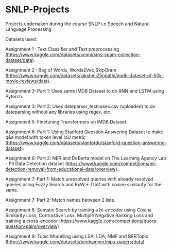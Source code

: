 # SNLP-Projects
Projects undertaken during the course SNLP i.e Speech and Natural Language Processing

Datasets used:

Assignment 1 : Text Classifier and Text preprocessing (https://www.kaggle.com/datasets/uciml/sms-spam-collection-dataset/data).

Assignment 2 : Bag of Words, Words2Vec,SkipGram (https://www.kaggle.com/datasets/lakshmi25npathi/imdb-dataset-of-50k-movie-reviews/data).

Assignment 3: Part 1: Uses same IMDB Dataset to do RNN and LSTM using Pytorch.

Assignment 3: Part 2: Uses dateparser_testcases.csv (uploaded) to do dateparsing without any libraries using regex, etc.          

Assignment 5: Finetuning Transformers on IMDB Dataset.

Assignment 6: Part 1: Using Stanford Question Answering Dataset to make q&a model with token level IoU metric (https://www.kaggle.com/datasets/stanfordu/stanford-question-answering-dataset).

Assignment 6: Part 2: NER and DeBerta model on The Learning Agency Lab - PII Data Detection dataset (https://www.kaggle.com/competitions/pii-detection-removal-from-educational-data/overview).

Assignment 7: Part 1: Match unresolved queries with already resolved queries using Fuzzy Search and BoW + Tfidf with cosine similarity for the same.

Assignment 7: Part 2: Match names between 2 lists.

Assignment 8: Sematic Search by training a bi-encoder using Cosine Similarity Loss, Contrastive Loss, Multiple Negative Ranking Loss and training a cross-encoder (https://www.kaggle.com/competitions/quora-question-pairs/overview)

Assignment 9: Topic Modelling using LSA, LDA, NMF and BERTopic (https://www.kaggle.com/datasets/benhamner/nips-papers/data)

